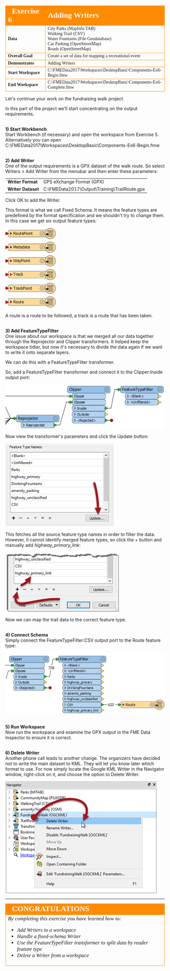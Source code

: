 <!--Exercise Section-->


<table style="border-spacing: 0px;border-collapse: collapse;font-family:serif">
<tr>
<td width=25% style="vertical-align:middle;background-color:darkorange;border: 2px solid darkorange">
<i class="fa fa-cogs fa-lg fa-pull-left fa-fw" style="color:white;padding-right: 12px;vertical-align:text-top"></i>
<span style="color:white;font-size:x-large;font-weight: bold">Exercise 6</span>
</td>
<td style="border: 2px solid darkorange;background-color:darkorange;color:white">
<span style="color:white;font-size:x-large;font-weight: bold">Adding Writers</span>
</td>
</tr>

<tr>
<td style="border: 1px solid darkorange; font-weight: bold">Data</td>
<td style="border: 1px solid darkorange">City Parks (MapInfo TAB)<br>Walking Trail (CSV)<br>Water Fountains (File Geodatabase)<br>Car Parking (OpenStreetMap)<br>Roads (OpenStreetMap)</td>
</tr>

<tr>
<td style="border: 1px solid darkorange; font-weight: bold">Overall Goal</td>
<td style="border: 1px solid darkorange">Create a set of data for mapping a recreational event</td>
</tr>

<tr>
<td style="border: 1px solid darkorange; font-weight: bold">Demonstrates</td>
<td style="border: 1px solid darkorange">Adding Writers</td>
</tr>

<tr>
<td style="border: 1px solid darkorange; font-weight: bold">Start Workspace</td>
<td style="border: 1px solid darkorange">C:\FMEData2017\Workspaces\DesktopBasic\Components-Ex6-Begin.fmw</td>
</tr>

<tr>
<td style="border: 1px solid darkorange; font-weight: bold">End Workspace</td>
<td style="border: 1px solid darkorange">C:\FMEData2017\Workspaces\DesktopBasic\Components-Ex6-Complete.fmw</td>
</tr>

</table>


Let's continue your work on the fundraising walk project.

In this part of the project we’ll start concentrating on the output requirements.


<br>**1) Start Workbench**
<br>Start Workbench (if necessary) and open the workspace from Exercise 5. Alternatively you can open C:\FMEData2017\Workspaces\DesktopBasic\Components-Ex6-Begin.fmw


<br>**2) Add Writer**
<br>One of the output requirements is a GPX dataset of the walk route. So select Writers > Add Writer from the menubar and then enter these parameters:

<table style="border: 0px">

<tr>
<td style="font-weight: bold">Writer Format</td>
<td style="">GPS eXchange Format (GPX)</td>
</tr>

<tr>
<td style="font-weight: bold">Writer Dataset</td>
<td style="">C:\FMEData2017\Output\Training\TrailRoute.gpx</td>
</tr>

</table>

Click OK to add the Writer.

This format is what we call Fixed Schema. It means the feature types are predefined by the format specification and we shouldn't try to change them. In this case we get six output feature types:

![](./Images/Img4.228.Ex6.GPXFixedSchema.png)

A route is a route to be followed, a track is a route that has been taken. 


<br>**3) Add FeatureTypeFilter**
<br>One issue about our workspace is that we merged all our data together through the Reprojector and Clipper transformers. It helped keep the workspace tidier, but now it's necessary to divide the data again if we want to write it onto separate layers. 

We can do this with a FeatureTypeFilter transformer.

So, add a FeatureTypeFilter transformer and connect it to the Clipper:Inside output port:

![](./Images/Img4.229.Ex6.FTFOnCanvas.png)

Now view the transformer's parameters and click the Update button:

![](./Images/Img4.230.Ex6.FTFParameters.png)

This fetches all the source feature type names in order to filter the data. However, it cannot identify merged feature types, so click the + button and manually add *highway_primary_link*:
 
![](./Images/Img4.231.Ex6.FTFAddEntry.png)

Now we can map the trail data to the correct feature type.


<br>**4) Connect Schema**
<br>Simply connect the FeatureTypeFilter:CSV output port to the Route feature type:

![](./Images/Img4.232.Ex6.GPXFixedSchemaConnect.png)



<br>**5) Run Workspace**
<br>Now run the workspace and examine the GPX output in the FME Data Inspector to ensure it is correct.


<br>**6) Delete Writer**
<br>Another phone call leads to another change. The organizers have decided not to write the main dataset to KML. They will let you know later which format to use. For now simply locate the Google KML Writer in the Navigator window, right-click on it, and choose the option to Delete Writer:

![](./Images/Img4.233.Ex6.DeleteWriter.png)


---

<!--Exercise Congratulations Section--> 

<table style="border-spacing: 0px">
<tr>
<td style="vertical-align:middle;background-color:darkorange;border: 2px solid darkorange">
<i class="fa fa-thumbs-o-up fa-lg fa-pull-left fa-fw" style="color:white;padding-right: 12px;vertical-align:text-top"></i>
<span style="color:white;font-size:x-large;font-weight: bold;font-family:serif">CONGRATULATIONS</span>
</td>
</tr>

<tr>
<td style="border: 1px solid darkorange">
<span style="font-family:serif; font-style:italic; font-size:larger">
By completing this exercise you have learned how to:
<br>
<ul><li>Add Writers to a workspace</li>
<li>Handle a fixed-schema Writer</li>
<li>Use the FeatureTypeFilter transformer to split data by reader feature type</li>
<li>Delete a Writer from a workspace</li></ul>
</span>
</td>
</tr>
</table>
   